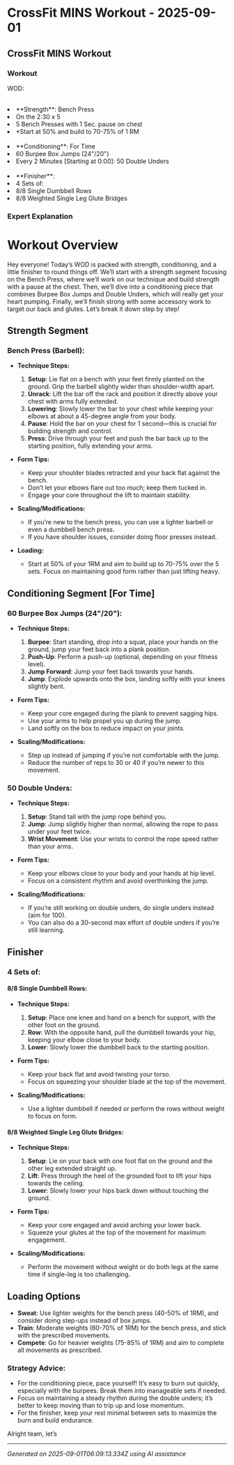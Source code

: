 # CrossFit MINS Workout - 2025-09-01

## CrossFit MINS Workout

### Workout
<p class="mb-2">WOD:</p><br><li class="ml-4">**Strength**: Bench Press</li><li class="ml-4">On the 2:30 x 5</li><li class="ml-4">5 Bench Presses with 1 Sec. pause on chest</li><li class="ml-4">*Start at 50% and build to 70-75% of 1 RM</li><br><li class="ml-4">**Conditioning**: For Time</li><li class="ml-4">60 Burpee Box Jumps (24"/20")</li><li class="ml-4">Every 2 Minutes [Starting at 0:00]: 50 Double Unders</li><br><li class="ml-4">**Finisher**:</li><li class="ml-4">4 Sets of:</li><li class="ml-4">8/8 Single Dumbbell Rows</li><li class="ml-4">8/8 Weighted Single Leg Glute Bridges</li>

### Expert Explanation
# Workout Overview

Hey everyone! Today’s WOD is packed with strength, conditioning, and a little finisher to round things off. We’ll start with a strength segment focusing on the Bench Press, where we’ll work on our technique and build strength with a pause at the chest. Then, we’ll dive into a conditioning piece that combines Burpee Box Jumps and Double Unders, which will really get your heart pumping. Finally, we’ll finish strong with some accessory work to target our back and glutes. Let’s break it down step by step!

## Strength Segment

### Bench Press (Barbell):

- **Technique Steps:**
    1. **Setup**: Lie flat on a bench with your feet firmly planted on the ground. Grip the barbell slightly wider than shoulder-width apart.
    2. **Unrack**: Lift the bar off the rack and position it directly above your chest with arms fully extended.
    3. **Lowering**: Slowly lower the bar to your chest while keeping your elbows at about a 45-degree angle from your body.
    4. **Pause**: Hold the bar on your chest for 1 second—this is crucial for building strength and control.
    5. **Press**: Drive through your feet and push the bar back up to the starting position, fully extending your arms.
  
- **Form Tips:**
    - Keep your shoulder blades retracted and your back flat against the bench.
    - Don’t let your elbows flare out too much; keep them tucked in.
    - Engage your core throughout the lift to maintain stability.

- **Scaling/Modifications:**
    - If you’re new to the bench press, you can use a lighter barbell or even a dumbbell bench press.
    - If you have shoulder issues, consider doing floor presses instead.

- **Loading:**
    - Start at 50% of your 1RM and aim to build up to 70-75% over the 5 sets. Focus on maintaining good form rather than just lifting heavy.

## Conditioning Segment [For Time]

### 60 Burpee Box Jumps (24"/20"):

- **Technique Steps:**
    1. **Burpee**: Start standing, drop into a squat, place your hands on the ground, jump your feet back into a plank position.
    2. **Push-Up**: Perform a push-up (optional, depending on your fitness level).
    3. **Jump Forward**: Jump your feet back towards your hands.
    4. **Jump**: Explode upwards onto the box, landing softly with your knees slightly bent.

- **Form Tips:**
    - Keep your core engaged during the plank to prevent sagging hips.
    - Use your arms to help propel you up during the jump.
    - Land softly on the box to reduce impact on your joints.

- **Scaling/Modifications:**
    - Step up instead of jumping if you’re not comfortable with the jump.
    - Reduce the number of reps to 30 or 40 if you’re newer to this movement.

### 50 Double Unders:

- **Technique Steps:**
    1. **Setup**: Stand tall with the jump rope behind you.
    2. **Jump**: Jump slightly higher than normal, allowing the rope to pass under your feet twice.
    3. **Wrist Movement**: Use your wrists to control the rope speed rather than your arms.

- **Form Tips:**
    - Keep your elbows close to your body and your hands at hip level.
    - Focus on a consistent rhythm and avoid overthinking the jump.

- **Scaling/Modifications:**
    - If you’re still working on double unders, do single unders instead (aim for 100).
    - You can also do a 30-second max effort of double unders if you’re still learning.

## Finisher

### 4 Sets of:

#### 8/8 Single Dumbbell Rows:

- **Technique Steps:**
    1. **Setup**: Place one knee and hand on a bench for support, with the other foot on the ground.
    2. **Row**: With the opposite hand, pull the dumbbell towards your hip, keeping your elbow close to your body.
    3. **Lower**: Slowly lower the dumbbell back to the starting position.

- **Form Tips:**
    - Keep your back flat and avoid twisting your torso.
    - Focus on squeezing your shoulder blade at the top of the movement.

- **Scaling/Modifications:**
    - Use a lighter dumbbell if needed or perform the rows without weight to focus on form.

#### 8/8 Weighted Single Leg Glute Bridges:

- **Technique Steps:**
    1. **Setup**: Lie on your back with one foot flat on the ground and the other leg extended straight up.
    2. **Lift**: Press through the heel of the grounded foot to lift your hips towards the ceiling.
    3. **Lower**: Slowly lower your hips back down without touching the ground.

- **Form Tips:**
    - Keep your core engaged and avoid arching your lower back.
    - Squeeze your glutes at the top of the movement for maximum engagement.

- **Scaling/Modifications:**
    - Perform the movement without weight or do both legs at the same time if single-leg is too challenging.

## Loading Options

- **Sweat**: Use lighter weights for the bench press (40-50% of 1RM), and consider doing step-ups instead of box jumps.
- **Train**: Moderate weights (60-70% of 1RM) for the bench press, and stick with the prescribed movements.
- **Compete**: Go for heavier weights (75-85% of 1RM) and aim to complete all movements as prescribed.

### Strategy Advice:

- For the conditioning piece, pace yourself! It’s easy to burn out quickly, especially with the burpees. Break them into manageable sets if needed.
- Focus on maintaining a steady rhythm during the double unders; it’s better to keep moving than to trip up and lose momentum.
- For the finisher, keep your rest minimal between sets to maximize the burn and build endurance.

Alright team, let’s

---
*Generated on 2025-09-01T06:09:13.334Z using AI assistance*
